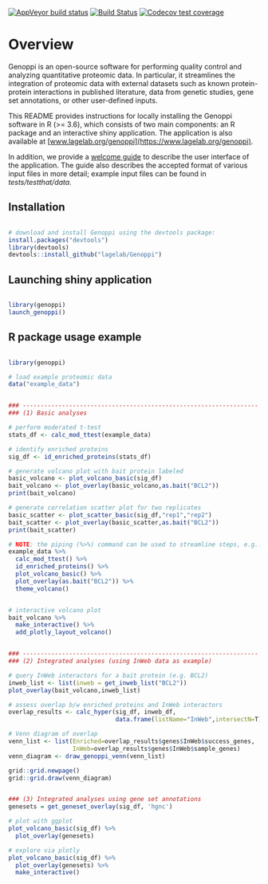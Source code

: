 
<!-- badges: start -->
[![AppVeyor build status](https://ci.appveyor.com/api/projects/status/github/lagelab/Genoppi?branch=master&svg=true)](https://ci.appveyor.com/project/lagelab/genoppi-j8jha)
[![Build Status](https://travis-ci.com/lagelab/Genoppi.svg?branch=master)](https://travis-ci.com/lagelab/Genoppi)
[![Codecov test coverage](https://codecov.io/gh/lagelab/Genoppi/branch/master/graph/badge.svg)](https://codecov.io/gh/lagelab/Genoppi?branch=master)
<!-- badges: end -->



# Overview

Genoppi is an open-source software for performing quality control and analyzing quantitative proteomic data. In particular, it streamlines the integration of proteomic data with external datasets such as known protein-protein interactions in published literature, data from genetic studies, gene set annotations, or other user-defined inputs.

This README provides instructions for locally installing the Genoppi software in R (>= 3.6), which consists of two main components: an R package and an interactive shiny application. The application is also available at [www.lagelab.org/genoppi](https://www.lagelab.org/genoppi).

In addition, we provide a [welcome guide](inst/shiny-examples/myapp/www/welcome_guide_200509.pdf) to describe the user interface of the application. The guide also describes the accepted format of various input files in more detail; example input files can be found in *tests/testthat/data*.


## Installation

```R

# download and install Genoppi using the devtools package:
install.packages("devtools")
library(devtools)
devtools::install_github("lagelab/Genoppi")

```

## Launching shiny application

```R

library(genoppi)
launch_genoppi()

```

## R package usage example

```R

library(genoppi)

# load example proteomic data
data("example_data")


### ------------------------------------------------------------------
### (1) Basic analyses

# perform moderated t-test
stats_df <- calc_mod_ttest(example_data)

# identify enriched proteins
sig_df <- id_enriched_proteins(stats_df)

# generate volcano plot with bait protein labeled
basic_volcano <- plot_volcano_basic(sig_df)
bait_volcano <- plot_overlay(basic_volcano,as.bait("BCL2"))
print(bait_volcano)

# generate correlation scatter plot for two replicates
basic_scatter <- plot_scatter_basic(sig_df,"rep1","rep2")
bait_scatter <- plot_overlay(basic_scatter,as.bait("BCL2"))
print(bait_scatter)

# NOTE: the piping (%>%) command can be used to streamline steps, e.g.: 
example_data %>%
  calc_mod_ttest() %>%
  id_enriched_proteins() %>%
  plot_volcano_basic() %>%
  plot_overlay(as.bait("BCL2")) %>% 
  theme_volcano()


# interactive volcano plot
bait_volcano %>%
  make_interactive() %>%
  add_plotly_layout_volcano()


### ------------------------------------------------------------------
### (2) Integrated analyses (using InWeb data as example)

# query InWeb interactors for a bait protein (e.g. BCL2)
inweb_list <- list(inweb = get_inweb_list("BCL2"))
plot_overlay(bait_volcano,inweb_list)

# assess overlap b/w enriched proteins and InWeb interactors
overlap_results <- calc_hyper(sig_df, inweb_df,
                              data.frame(listName="InWeb",intersectN=T), bait="BCL2")

# Venn diagram of overlap
venn_list <- list(Enriched=overlap_results$genes$InWeb$success_genes,
                  InWeb=overlap_results$genes$InWeb$sample_genes)
venn_diagram <- draw_genoppi_venn(venn_list)

grid::grid.newpage()
grid::grid.draw(venn_diagram)


### (3) Integrated analyses using gene set annotations   
genesets = get_geneset_overlay(sig_df, 'hgnc')

# plot with ggplot
plot_volcano_basic(sig_df) %>%
  plot_overlay(genesets)

# explore via plotly
plot_volcano_basic(sig_df) %>%
  plot_overlay(genesets) %>%
  make_interactive()


```

